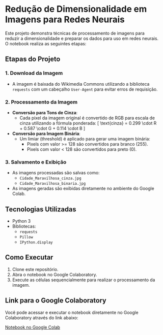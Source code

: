 # Redução de Dimensionalidade em Imagens para Redes Neurais

Este projeto demonstra técnicas de processamento de imagens para reduzir a dimensionalidade e preparar os dados para uso em redes neurais. O notebook realiza as seguintes etapas:

## Etapas do Projeto

### 1. **Download da Imagem**
- A imagem é baixada do Wikimedia Commons utilizando a biblioteca `requests` com um cabeçalho `User-Agent` para evitar erros de requisição.

### 2. **Processamento da Imagem**
- **Conversão para Tons de Cinza**:
    - Cada pixel da imagem original é convertido de RGB para escala de cinza utilizando a fórmula ponderada:
        \[
        \text{cinza} = 0.299 \cdot R + 0.587 \cdot G + 0.114 \cdot B
        \]
- **Conversão para Imagem Binária**:
    - Um limiar (threshold) é aplicado para gerar uma imagem binária:
        - Pixels com valor >= 128 são convertidos para branco (255).
        - Pixels com valor < 128 são convertidos para preto (0).

### 3. **Salvamento e Exibição**
- As imagens processadas são salvas como:
    - `Cidade_Maravilhosa_cinza.jpg`
    - `Cidade_Maravilhosa_binaria.jpg`
- As imagens geradas são exibidas diretamente no ambiente do Google Colab.

## Tecnologias Utilizadas
- Python 3
- Bibliotecas:
    - `requests`
    - `Pillow`
    - `IPython.display`

## Como Executar
1. Clone este repositório.
2. Abra o notebook no Google Colaboratory.
3. Execute as células sequencialmente para realizar o processamento da imagem.

## Link para o Google Colaboratory

Você pode acessar e executar o notebook diretamente no Google Colaboratory através do link abaixo:

[Notebook no Google Colab](https://colab.research.google.com/drive/1Pe7a-ircb6pOEp0ry1f3EHtVP6kyzoFj?usp=sharing)

